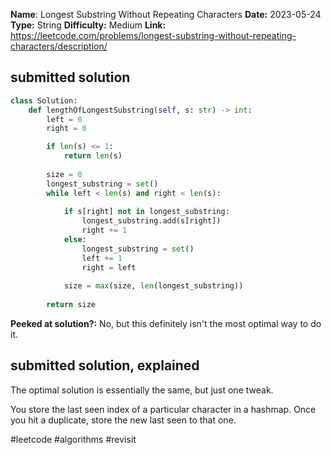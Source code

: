 **Name**: Longest Substring Without Repeating Characters
**Date:** 2023-05-24
**Type:** String
**Difficulty:**  Medium
**Link:** https://leetcode.com/problems/longest-substring-without-repeating-characters/description/



## submitted solution
```python
class Solution:
    def lengthOfLongestSubstring(self, s: str) -> int:
        left = 0
        right = 0

        if len(s) <= 1:
            return len(s)
        
        size = 0
        longest_substring = set()
        while left < len(s) and right < len(s):
            
            if s[right] not in longest_substring:
                longest_substring.add(s[right])
                right += 1
            else:
                longest_substring = set()
                left += 1
                right = left
            
            size = max(size, len(longest_substring))
            
        return size
```


**Peeked at solution?:** No, but this definitely isn't the most optimal way to do it.

## submitted solution, explained

The optimal solution is essentially the same, but just one tweak.

You store the last seen index of a particular character in a hashmap. Once you hit a duplicate, store the new last seen to that one.

#leetcode #algorithms #revisit